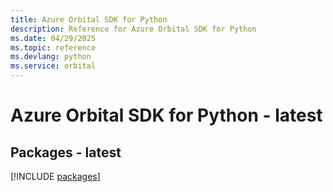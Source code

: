 ```yaml
---
title: Azure Orbital SDK for Python
description: Reference for Azure Orbital SDK for Python
ms.date: 04/29/2025
ms.topic: reference
ms.devlang: python
ms.service: orbital
---
```

# Azure Orbital SDK for Python - latest
## Packages - latest
[!INCLUDE [packages](orbital-index.md)]